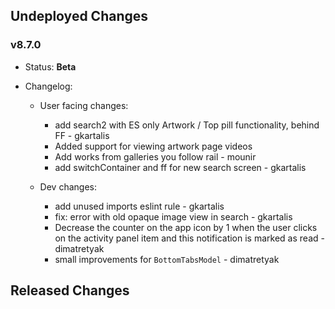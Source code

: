 ## Undeployed Changes

### v8.7.0

- Status: **Beta**
- Changelog:

  - User facing changes:

    - add search2 with ES only Artwork / Top pill functionality, behind FF - gkartalis
    - Added support for viewing artwork page videos
    - Add works from galleries you follow rail - mounir
    - add switchContainer and ff for new search screen - gkartalis

  - Dev changes:
    - add unused imports eslint rule - gkartalis
    - fix: error with old opaque image view in search - gkartalis
    - Decrease the counter on the app icon by 1 when the user clicks on the activity panel item and this notification is marked as read - dimatretyak
    - small improvements for `BottomTabsModel` - dimatretyak

<!-- DO NOT CHANGE -->

## Released Changes
